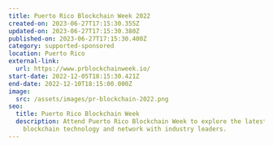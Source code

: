 ```yaml
---
title: Puerto Rico Blockchain Week 2022
created-on: 2023-06-27T17:15:30.355Z
updated-on: 2023-06-27T17:15:30.380Z
published-on: 2023-06-27T17:15:30.400Z
category: supported-sponsored
location: Puerto Rico
external-link:
  url: https://www.prblockchainweek.io/
start-date: 2022-12-05T18:15:30.421Z
end-date: 2022-12-10T18:15:00.000Z
image:
  src: /assets/images/pr-blockchain-2022.png
seo:
  title: Puerto Rico Blockchain Week
  description: Attend Puerto Rico Blockchain Week to explore the latest in
    blockchain technology and network with industry leaders.
---
```

